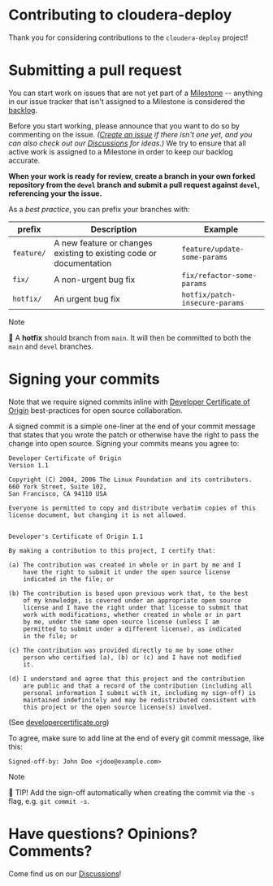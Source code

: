 # Contributing to cloudera-deploy

Thank you for considering contributions to the `cloudera-deploy` project!

# Submitting a pull request

You can start work on issues that are not yet part of a [Milestone](https://github.com/cloudera-labs/cloudera-deploy/milestones) -- anything in our issue tracker that isn't assigned to a Milestone is considered the [backlog](https://github.com/cloudera-labs/cloudera-deploy/issues?q=is%3Aopen+is%3Aissue+no%3Amilestone). 

Before you start working, please announce that you want to do so by commenting on the issue. _([Create an issue](https://github.com/cloudera-labs/cloudera-deploy/issues/new?labels=enhancement) if there isn't one yet, and you can also check out our [Discussions](https://github.com/cloudera-labs/cloudera-deploy/discussions) for ideas.)_ We try to ensure that all active work is assigned to a Milestone in order to keep our backlog accurate.

**When your work is ready for review, create a branch in your own forked repository from the `devel` branch and submit a pull request against `devel`, referencing your the issue.**

As a _best practice_, you can prefix your branches with:

|prefix|Description|Example|
|------|-----------|-------|
|`feature/`|A new feature or changes existing to existing code or documentation|`feature/update-some-params`|
|`fix/`|A non-urgent bug fix|`fix/refactor-some-params`|
|`hotfix/`|An urgent bug fix|`hotfix/patch-insecure-params`|

> [!NOTE]
> :fire_extinguisher: A **hotfix** should branch from `main`. It will then be committed to both the `main` and `devel` branches.

# Signing your commits

Note that we require signed commits inline with [Developer Certificate of Origin](https://developercertificate.org/) best-practices for open source collaboration.

A signed commit is a simple one-liner at the end of your commit message that states that you wrote the patch or otherwise have the right to pass the change into open source.  Signing your commits means you agree to:

```
Developer Certificate of Origin
Version 1.1

Copyright (C) 2004, 2006 The Linux Foundation and its contributors.
660 York Street, Suite 102,
San Francisco, CA 94110 USA

Everyone is permitted to copy and distribute verbatim copies of this
license document, but changing it is not allowed.


Developer's Certificate of Origin 1.1

By making a contribution to this project, I certify that:

(a) The contribution was created in whole or in part by me and I
    have the right to submit it under the open source license
    indicated in the file; or

(b) The contribution is based upon previous work that, to the best
    of my knowledge, is covered under an appropriate open source
    license and I have the right under that license to submit that
    work with modifications, whether created in whole or in part
    by me, under the same open source license (unless I am
    permitted to submit under a different license), as indicated
    in the file; or

(c) The contribution was provided directly to me by some other
    person who certified (a), (b) or (c) and I have not modified
    it.

(d) I understand and agree that this project and the contribution
    are public and that a record of the contribution (including all
    personal information I submit with it, including my sign-off) is
    maintained indefinitely and may be redistributed consistent with
    this project or the open source license(s) involved.
```

(See [developercertificate.org](https://developercertificate.org/))

To agree, make sure to add line at the end of every git commit message, like this:

```
Signed-off-by: John Doe <jdoe@example.com>
```

> [!NOTE]
> :rocket: TIP! Add the sign-off automatically when creating the commit via the `-s` flag, e.g. `git commit -s`.

# Have questions? Opinions? Comments?

Come find us on our [Discussions](https://github.com/cloudera-labs/cloudera-deploy/discussions)!
